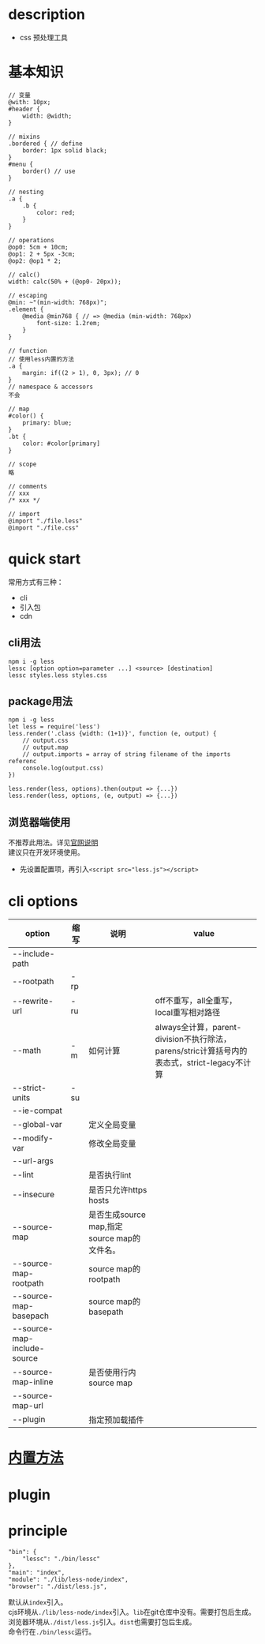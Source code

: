 # description
- css 预处理工具

# 基本知识
```
// 变量
@with: 10px;
#header {
    width: @width;
}

// mixins
.bordered { // define
    border: 1px solid black;
}
#menu {
    border() // use
}

// nesting
.a {
    .b {
        color: red;
    }
}

// operations
@op0: 5cm + 10cm;
@op1: 2 + 5px -3cm;
@op2: @op1 * 2;

// calc()
width: calc(50% + (@op0- 20px));

// escaping
@min: ~"(min-width: 768px)";
.element {
    @media @min768 { // => @media (min-width: 768px)
        font-size: 1.2rem;
    }
}

// function
// 使用less内置的方法
.a {
    margin: if((2 > 1), 0, 3px); // 0
}
// namespace & accessors
不会

// map
#color() {
    primary: blue;
}
.bt {
    color: #color[primary]
}

// scope
略

// comments
// xxx
/* xxx */

// import
@import "./file.less"
@import "./file.css"
```

# quick start
常用方式有三种：

- cli
- 引入包
- cdn

## cli用法
```
npm i -g less
lessc [option option=parameter ...] <source> [destination]
lessc styles.less styles.css
```

## package用法
```
npm i -g less
let less = require('less')
less.render('.class {width: (1+1)}', function (e, output) {
    // output.css
    // output.map
    // output.imports = array of string filename of the imports referenc
    console.log(output.css)
})

less.render(less, options).then(output => {...})
less.render(less, options, (e, output) => {...})
```

## 浏览器端使用
不推荐此用法。详见[官网说明](https://lesscss.org/usage/#using-less-in-the-browser)  
建议只在开发环境使用。

- 先设置配置项，再引入`<script src="less.js"></script>`

# cli options
|option|缩写|说明|value|
|-|-|-|-|
|--include-path||||
|--rootpath|-rp|||
|--rewrite-url|-ru||off不重写，all全重写，local重写相对路径|
|--math|-m|如何计算|always全计算，parent-division不执行除法，parens/stric计算括号内的表态式，strict-legacy不计算|
|--strict-units|-su|||
|--ie-compat||||
|--global-var||定义全局变量||
|--modify-var||修改全局变量||
|--url-args||||
|--lint||是否执行lint||
|--insecure||是否只允许https hosts||
|--source-map||是否生成source map,指定source map的文件名。||
|--source-map-rootpath||source map的rootpath||
|--source-map-basepach||source map的basepath||
|--source-map-include-source||||
|--source-map-inline||是否使用行内source map||
|--source-map-url||||
|--plugin||指定预加载插件||

# [内置方法](/less/function.html)

# plugin

# principle
```
"bin": {
    "lessc": "./bin/lessc"
},
"main": "index",
"module": "./lib/less-node/index",
"browser": "./dist/less.js",
```
默认从`index`引入。  
cjs环境从`./lib/less-node/index`引入。`lib`在git仓库中没有。需要打包后生成。  
浏览器环境从`./dist/less.js`引入。`dist`也需要打包后生成。  
命令行在`./bin/lessc`运行。  
